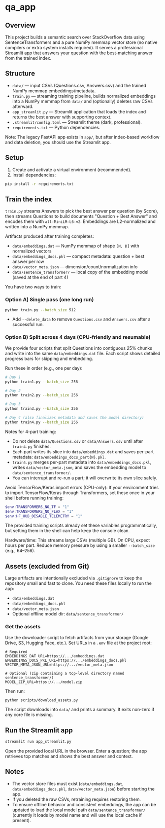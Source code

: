 # qa_app

## Overview
This project builds a semantic search over StackOverflow data using SentenceTransformers and a pure NumPy memmap vector store (no native compilers or extra system installs required). It serves a professional Streamlit app that answers your question with the best-matching answer from the trained index.

## Structure
- `data/` — input CSVs (Questions.csv, Answers.csv) and the trained NumPy memmap embeddings/metadata.
- `train.py` — streaming training pipeline, builds normalized embeddings into a NumPy memmap from `data/` and (optionally) deletes raw CSVs afterward.
- `app_streamlit.py` — Streamlit application that loads the index and returns the best answer with supporting context.
- `.streamlit/config.toml` — Streamlit theme (dark, professional).
- `requirements.txt` — Python dependencies.

Note: The legacy FastAPI app exists in `app/`, but after index-based workflow and data deletion, you should use the Streamlit app.

## Setup
1) Create and activate a virtual environment (recommended).
2) Install dependencies:
```bash
pip install -r requirements.txt
```

## Train the index
`train.py` streams Answers to pick the best answer per question (by Score), then streams Questions to build documents "Question + Best Answer" and encodes them with `all-MiniLM-L6-v2`. Embeddings are L2-normalized and written into a NumPy memmap.

Artifacts produced after training completes:
- `data/embeddings.dat` — NumPy memmap of shape `[N, D]` with normalized vectors
- `data/embeddings_docs.pkl` — compact metadata: question + best answer per row
- `data/vector_meta.json` — dimension/count/normalization info
- `data/sentence_transformer/` — local copy of the embedding model (saved at the end of part 4)

You have two ways to train:

### Option A) Single pass (one long run)
```bash
python train.py --batch_size 512
```
- Add `--delete_data` to remove `Questions.csv` and `Answers.csv` after a successful run.

### Option B) Split across 4 days (CPU-friendly and resumable)
We provide four scripts that split Questions into contiguous 25% chunks and write into the same `data/embeddings.dat` file. Each script shows detailed progress bars for skipping and embedding.

Run these in order (e.g., one per day):
```bash
# Day 1
python train1.py --batch_size 256

# Day 2
python train2.py --batch_size 256

# Day 3
python train3.py --batch_size 256

# Day 4 (also finalizes metadata and saves the model directory)
python train4.py --batch_size 256
```
Notes for 4-part training:
- Do not delete `data/Questions.csv` or `data/Answers.csv` until after `train4.py` finishes.
- Each part writes its slice into `data/embeddings.dat` and saves per-part metadata: `data/embeddings_docs_part{N}.pkl`.
- `train4.py` merges per-part metadata into `data/embeddings_docs.pkl`, writes `data/vector_meta.json`, and saves the embedding model to `data/sentence_transformer/`.
- You can interrupt and re-run a part; it will overwrite its own slice safely.

Avoid TensorFlow/Keras import errors (CPU-only):
If your environment tries to import TensorFlow/Keras through Transformers, set these once in your shell before running training:
```powershell
$env:TRANSFORMERS_NO_TF = "1"
$env:TRANSFORMERS_NO_FLAX = "1"
$env:HF_HUB_DISABLE_TELEMETRY = "1"
```
The provided training scripts already set these variables programmatically, but setting them in the shell can help keep the console clean.

Hardware/time: This streams large CSVs (multiple GB). On CPU, expect hours per part. Reduce memory pressure by using a smaller `--batch_size` (e.g., 64–256).

## Assets (excluded from Git)
Large artifacts are intentionally excluded via `.gitignore` to keep the repository small and fast to clone. You need these files locally to run the app:
- `data/embeddings.dat`
- `data/embeddings_docs.pkl`
- `data/vector_meta.json`
- Optional offline model dir: `data/sentence_transformer/`

### Get the assets
Use the downloader script to fetch artifacts from your storage (Google Drive, S3, Hugging Face, etc.). Set URLs in a `.env` file at the project root:

```env
# Required
EMBEDDINGS_DAT_URL=https://.../embeddings.dat
EMBEDDINGS_DOCS_PKL_URL=https://.../embeddings_docs.pkl
VECTOR_META_JSON_URL=https://.../vector_meta.json

# Optional (zip containing a top-level directory named sentence_transformer/)
MODEL_ZIP_URL=https://.../model.zip
```

Then run:

```bash
python scripts/download_assets.py
```

The script downloads into `data/` and prints a summary. It exits non‑zero if any core file is missing.

## Run the Streamlit app
```bash
streamlit run app_streamlit.py
```
Open the provided local URL in the browser. Enter a question; the app retrieves top matches and shows the best answer and context.

## Notes
- The vector store files must exist (`data/embeddings.dat`, `data/embeddings_docs.pkl`, `data/vector_meta.json`) before starting the app.
- If you deleted the raw CSVs, retraining requires restoring them.
- To ensure offline behavior and consistent embeddings, the app can be updated to load the local model path `data/sentence_transformer/` (currently it loads by model name and will use the local cache if present).
